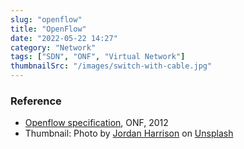 ```yaml
---
slug: "openflow"
title: "OpenFlow"
date: "2022-05-22 14:27"
category: "Network"
tags: ["SDN", "ONF", "Virtual Network"]
thumbnailSrc: "/images/switch-with-cable.jpg"
---
```


### Reference

- [Openflow specification](https://opennetworking.org/wp-content/uploads/2013/04/openflow-spec-v1.3.1.pdf), ONF, 2012
- Thumbnail: Photo by [Jordan Harrison](https://unsplash.com/@jordanharrison?utm_source=unsplash&utm_medium=referral&utm_content=creditCopyText) on [Unsplash](https://unsplash.com/s/photos/network?utm_source=unsplash&utm_medium=referral&utm_content=creditCopyText)


